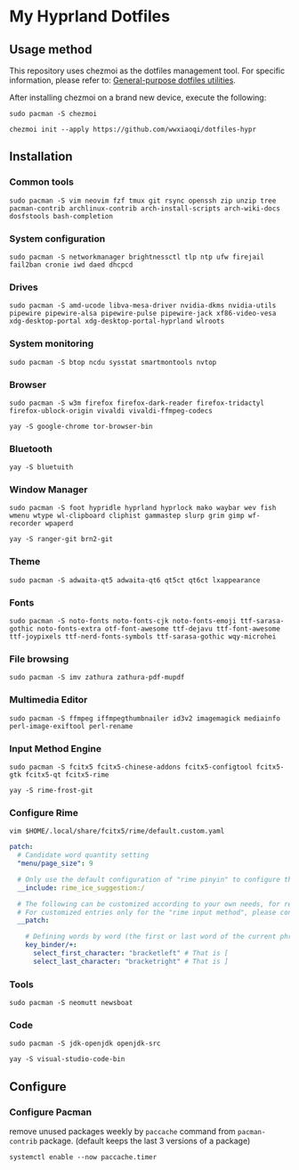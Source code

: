 # My Hyprland Dotfiles

## Usage method
This repository uses chezmoi as the dotfiles management tool. For specific information, please refer to: [General-purpose dotfiles utilities](https://dotfiles.github.io/utilities/).

After installing chezmoi on a brand new device, execute the following:

```shell
sudo pacman -S chezmoi

chezmoi init --apply https://github.com/wwxiaoqi/dotfiles-hypr
```


## Installation

### Common tools

```shell
sudo pacman -S vim neovim fzf tmux git rsync openssh zip unzip tree pacman-contrib archlinux-contrib arch-install-scripts arch-wiki-docs dosfstools bash-completion
```

### System configuration

```shell
sudo pacman -S networkmanager brightnessctl tlp ntp ufw firejail fail2ban cronie iwd daed dhcpcd
```

### Drives

```shell
sudo pacman -S amd-ucode libva-mesa-driver nvidia-dkms nvidia-utils pipewire pipewire-alsa pipewire-pulse pipewire-jack xf86-video-vesa xdg-desktop-portal xdg-desktop-portal-hyprland wlroots
```

### System monitoring

```shell
sudo pacman -S btop ncdu sysstat smartmontools nvtop
```

### Browser

```shell
sudo pacman -S w3m firefox firefox-dark-reader firefox-tridactyl firefox-ublock-origin vivaldi vivaldi-ffmpeg-codecs
```

```shell
yay -S google-chrome tor-browser-bin
```

### Bluetooth

```shell
yay -S bluetuith
```

### Window Manager

```shell
sudo pacman -S foot hypridle hyprland hyprlock mako waybar wev fish wmenu wtype wl-clipboard cliphist gammastep slurp grim gimp wf-recorder wpaperd
```

```shell
yay -S ranger-git brn2-git
```

### Theme

```shell
sudo pacman -S adwaita-qt5 adwaita-qt6 qt5ct qt6ct lxappearance
```

### Fonts

```shell
sudo pacman -S noto-fonts noto-fonts-cjk noto-fonts-emoji ttf-sarasa-gothic noto-fonts-extra otf-font-awesome ttf-dejavu ttf-font-awesome ttf-joypixels ttf-nerd-fonts-symbols ttf-sarasa-gothic wqy-microhei
```

### File browsing

```shell
sudo pacman -S imv zathura zathura-pdf-mupdf
```

### Multimedia Editor

```shell
sudo pacman -S ffmpeg iffmpegthumbnailer id3v2 imagemagick mediainfo perl-image-exiftool perl-rename 
```

### Input Method Engine

```shell
sudo pacman -S fcitx5 fcitx5-chinese-addons fcitx5-configtool fcitx5-gtk fcitx5-qt fcitx5-rime
```

```shell
yay -S rime-frost-git
```

### Configure Rime

```shell
vim $HOME/.local/share/fcitx5/rime/default.custom.yaml
```

```yaml
patch:
  # Candidate word quantity setting
  "menu/page_size": 9

  # Only use the default configuration of "rime pinyin" to configure this line
  __include: rime_ice_suggestion:/

  # The following can be customized according to your own needs, for reference only.
  # For customized entries only for the "rime input method", please configure them in rim_ice.customy.yaml
  __patch:

    # Defining words by word (the first or last word of the current phrase on the screen)
    key_binder/+:
      select_first_character: "bracketleft" # That is [
      select_last_character: "bracketright" # That is ]
```

### Tools

```shell
sudo pacman -S neomutt newsboat
```

### Code

```shell
sudo pacman -S jdk-openjdk openjdk-src
```

```shell
yay -S visual-studio-code-bin
```


## Configure

### Configure Pacman

remove unused packages weekly by `paccache` command from `pacman-contrib` package. (default keeps the last 3 versions of a package)

```shell
systemctl enable --now paccache.timer
```
